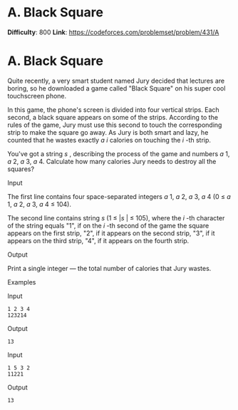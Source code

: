 # A. Black Square 
**Difficulty**: 800 
**Link**: https://codeforces.com/problemset/problem/431/A

# A. Black Square
Quite recently, a very smart student named Jury decided that lectures are
boring, so he downloaded a game called "Black Square" on his super cool
touchscreen phone.

In this game, the phone's screen is divided into four vertical strips. Each
second, a black square appears on some of the strips. According to the rules
of the game, Jury must use this second to touch the corresponding strip to
make the square go away. As Jury is both smart and lazy, he counted that he
wastes exactly _a_ _i_ calories on touching the _i_ -th strip.

You've got a string _s_ , describing the process of the game and numbers _a_
1,  _a_ 2,  _a_ 3,  _a_ 4. Calculate how many calories Jury needs to destroy
all the squares?

Input

The first line contains four space-separated integers _a_ 1, _a_ 2, _a_ 3, _a_
4 (0 ≤  _a_ 1,  _a_ 2,  _a_ 3,  _a_ 4 ≤ 104).

The second line contains string _s_ (1 ≤ |_s_ | ≤ 105), where the _і_ -th character of the string equals "1", if on the _i_ -th second of the game the square appears on the first strip, "2", if it appears on the second strip, "3", if it appears on the third strip, "4", if it appears on the fourth strip.

Output

Print a single integer — the total number of calories that Jury wastes.

Examples

Input

    
    
    1 2 3 4  
    123214  
    

Output

    
    
    13  
    

Input

    
    
    1 5 3 2  
    11221  
    

Output

    
    
    13  
    

